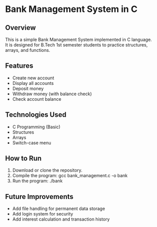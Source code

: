 # Bank Management System in C

## Overview
This is a simple Bank Management System implemented in C language.  
It is designed for B.Tech 1st semester students to practice structures, arrays, and functions.

## Features
- Create new account
- Display all accounts
- Deposit money
- Withdraw money (with balance check)
- Check account balance

## Technologies Used
- C Programming (Basic)
- Structures
- Arrays
- Switch-case menu

## How to Run
1. Download or clone the repository.  
2. Compile the program:
gcc bank_management.c -o bank
3. Run the program:
./bank

## Future Improvements
- Add file handling for permanent data storage  
- Add login system for security  
- Add interest calculation and transaction history
  
